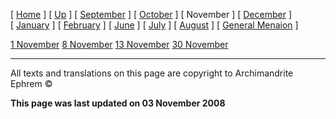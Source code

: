 \[ [Home](index.md) \] \[ [Up](menaion.md) \] \[ [September](sep-int.md) \] \[ [October](oct-int.md) \] \[ November \] \[ [December](dec-int.md) \] \[ [January](jan-int.md) \] \[ [February](february.md) \] \[ [June](Menaion-June.md) \] \[ [July](july1.md) \] \[ [August](aug.md) \] \[ [General Menaion](general.md) \]

[1 November](01nov.md)
[8 November](08nov.md)
[13 November](13%20nov.md)
[30 November](30nov.md)

------------------------------------------------------------------------

All texts and translations on this page are copyright to
Archimandrite Ephrem ©

**This page was last updated on 03 November 2008**
